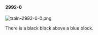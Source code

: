 #### 2992-0
![train-2992-0-0.png](https://github.com/lil-lab/nlvr/raw/master/nlvr/train/images/74/train-2992-0-0.png "train-2992-0-0.png")

There is a black block above a blue block.
